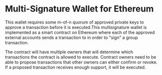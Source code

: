 ﻿# Multi-Signature Wallet for Ethereum

This wallet requires some m-of-n quorum of approved private keys to approve a transaction before it is executed.This multisignature wallet is implemented as a smart contract on Ethereum where each of the approved external accounts sends a transaction to in order to "sign" a group transaction.

The contract will have multiple owners that will determine which transactions the contract is allowed to execute. Contract owners need to be able to propose transactions that other owners can either confirm or revoke. If a proposed transaction receives enough support, it will be executed.
